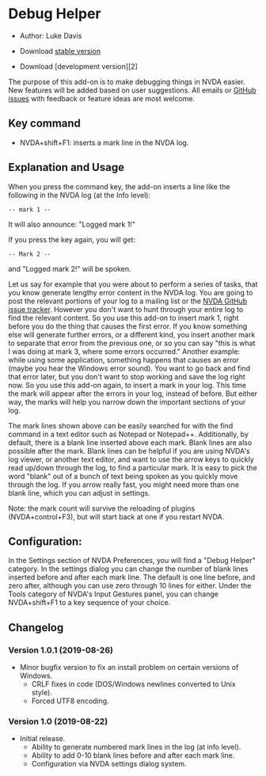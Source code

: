# Debug Helper

* Author: Luke Davis
* Download [stable version](https://github.com/XLTechie/debugHelper/releases/download/1.0.1/debugHelper-1.0.1.nvda-addon)

* Download [development version][2]

The purpose of this add-on is to make debugging things in NVDA easier.
New features will be added based on user suggestions. All emails or [GitHub issues](https://github.com/XLTechie/debugHelper) with feedback or feature ideas are most welcome.

## Key command

* NVDA+shift+F1: inserts a mark line in the NVDA log.

## Explanation and Usage

When you press the command key, the add-on inserts a line like the following in the NVDA log (at the Info level):

```
-- mark 1 --
```

It will also announce: "Logged mark 1!"

If you press the key again, you will get:

```
-- Mark 2 --
```

and "Logged mark 2!" will be spoken.

Let us say for example that you were about to perform a series of tasks, that you know generate lengthy error content in the NVDA log. You are going to post the relevant portions of your log to a mailing list or the [NVDA GitHub issue tracker](https://github.com/nvaccess/nvda/issues). However you don't want to hunt through your entire log to find the relevant content. So you use this add-on to insert mark 1, right before you do the thing that causes the first error. If you know something else will generate further errors, or a different kind, you insert another mark to separate that error from the previous one, or so you can say "this is what I was doing at mark 3, where some errors occurred."
Another example: while using some application, something happens that causes an error (maybe you hear the Windows error sound). You want to go back and find that error later, but you don't want to stop working and save the log right now. So you use this add-on again, to insert a mark in your log. This time the mark will appear after the errors in your log, instead of before. But either way, the marks will help you narrow down the important sections of your log.

The mark lines shown above can be easily searched for with the find command in a text editor such as Notepad or Notepad++.
Additionally, by default, there is a blank line inserted above each mark. Blank lines are also possible after the mark. Blank lines can be helpful if you are using NVDA's log viewer, or another text editor, and want to use the arrow keys to quickly read up/down through the log, to find a particular mark. It is easy to pick the word "blank" out of a bunch of text being spoken as you quickly move through the log. If you arrow really fast, you might need more than one blank line, which you can adjust in settings.

Note: the mark count will survive the reloading of plugins (NVDA+control+F3), but will start back at one if you restart NVDA.

## Configuration:

In the Settings section of NVDA Preferences, you will find a "Debug Helper" category. In the settings dialog you can change the number of blank lines inserted before and after each mark line. The default is one line before, and zero after, although you can use zero through 10 lines for either.
Under the Tools category of NVDA's Input Gestures panel, you can change NVDA+shift+F1 to a key sequence of your choice.

## Changelog

### Version 1.0.1 (2019-08-26)

* Minor bugfix version to fix an install problem on certain versions of Windows.
    - CRLF fixes in code (DOS/Windows newlines converted to Unix style).
    - Forced UTF8 encoding.

### Version 1.0 (2019-08-22)

* Initial release.
    - Ability to generate numbered mark lines in the log (at info level).
    - Ability to add 0-10 blank lines before and after each mark line.
    - Configuration via NVDA settings dialog system.
